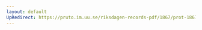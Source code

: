 ```yaml
---
layout: default
UpRedirect: https://pruto.im.uu.se/riksdagen-records-pdf/1867/prot-1867--ak--408/prot-1867--ak--408_010.pdf
---
```

